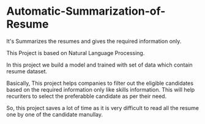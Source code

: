 # Automatic-Summarization-of-Resume
It's Summarizes the resumes and gives the required information only.

This Project is based on Natural Language Processing.

In this project we build a model and trained with set of data which contain resume dataset.

Basically, This project helps companies to filter out the eligible candidates based on the required information only like skills information.
This will help recuriters to select the preferabble candidate as per their need.

So, this project saves a lot of time as it is very difficult to read all the resume one by one of the candidate manullay.
